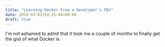 ```yaml
---
title: "Learning Docker From a Developer's POV"
date: 2019-03-01T14:25:44+08:00
draft: true
---
```

I'm not ashamed to admit that it took me a couple of months to finally get the 
gist of what Docker is.

